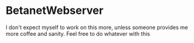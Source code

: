 # BetanetWebserver

I don't expect myself to work on this more, unless someone provides me more coffee and sanity.
Feel free to do whatever with this
